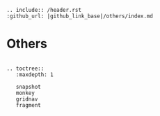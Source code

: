 ```eval_rst
.. include:: /header.rst 
:github_url: |github_link_base|/others/index.md
```
# Others


```eval_rst

.. toctree::
   :maxdepth: 1
   
   snapshot
   monkey
   gridnav
   fragment
```

